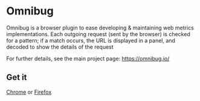 Omnibug
==========

Omnibug is a browser plugin to ease developing & maintaining web metrics implementations. Each outgoing request
(sent by the browser) is checked for a pattern; if a match occurs, the URL is displayed in a panel, and decoded to show
the details of the request

For further details, see the main project page: https://omnibug.io/


## Get it
[Chrome](https://chrome.google.com/webstore/detail/omnibug/bknpehncffejahipecakbfkomebjmokl) or
[Firefox](https://addons.mozilla.org/en-US/firefox/addon/omnibug/)